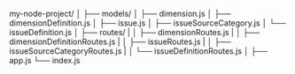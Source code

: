 my-node-project/
│
├── models/
    │   ├── dimension.js
    │   ├── dimensionDefinition.js
    │   ├── issue.js
    │   ├── issueSourceCategory.js
    │   └── issueDefinition.js
│
├── routes/
|   │   ├── dimensionRoutes.js
|   │   ├── dimensionDefinitionRoutes.js
|   │   ├── issueRoutes.js
|   │   ├── issueSourceCategoryRoutes.js
|   │   └── issueDefinitionRoutes.js
│
├── app.js
└── index.js
